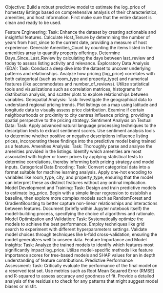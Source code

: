 Objective: Build a robust predictive model to estimate the log_price of homestay listings based on
comprehensive analysis of their characteristics, amenities, and host information.
First make sure that the entire dataset is clean and ready to be used.

Feature Engineering:
Task: Enhance the dataset by creating actionable and insightful features. Calculate Host_Tenure by
determining the number of years from host_since to the current date, providing a measure of host
experience. Generate Amenities_Count by counting the items listed in the amenities array to quantify
property offerings. Determine Days_Since_Last_Review by calculating the days between last_review
and today to assess listing activity and relevance.
Exploratory Data Analysis (EDA):
Task: Conduct a deep dive into the dataset to uncover underlying patterns and relationships. Analyze how
pricing (log_price) correlates with both categorical (such as room_type and property_type) and
numerical features (like accommodates and number_of_reviews). Utilize statistical tools and
visualizations such as correlation matrices, histograms for distribution analysis, and scatter plots to explore
relationships between variables.
Geospatial Analysis:
Task: Investigate the geographical data to understand regional pricing trends. Plot listings on a map using
latitude and longitude data to visually assess price distribution. Examine if certain neighbourhoods or
proximity to city centres influence pricing, providing a spatial perspective to the pricing strategy.
Sentiment Analysis on Textual Data:
Task: Apply advanced natural language processing techniques to the description texts to extract
sentiment scores. Use sentiment analysis tools to determine whether positive or negative descriptions
influence listing prices, incorporating these findings into the predictive model being trained as a feature.
Amenities Analysis:
Task: Thoroughly parse and analyse the amenities provided in the listings. Identify which amenities are
most associated with higher or lower prices by applying statistical tests to determine correlations, thereby
informing both pricing strategy and model inputs.
Categorical Data Encoding:
Task: Convert categorical data into a format suitable for machine learning analysis. Apply one-hot encoding
to variables like room_type, city, and property_type, ensuring that the model can interpret these as
distinct features without any ordinal implication.
Model Development and Training:
Task: Design and train predictive models to estimate log_price. Begin with a simple linear regression to
establish a baseline, then explore more complex models such as RandomForest and GradientBoosting to
better capture non-linear relationships and interactions between features. Document (briefly within
Jupyter notebook itself) the model-building process, specifying the choice of algorithms and rationale.
Model Optimization and Validation:
Task: Systematically optimize the models to achieve the best performance. Employ techniques like grid
search to experiment with different hyperparameters settings. Validate model choices through techniques
like k-fold cross-validation, ensuring the model generalizes well to unseen data.
Feature Importance and Model Insights:
Task: Analyze the trained models to identify which features most significantly impact log_price. Utilize
model-specific methods like feature importance scores for tree-based models and SHAP values for an in
depth understanding of feature contributions.
Predictive Performance Assessment:
Task: Critically evaluate the performance of the final model on a reserved test set. Use metrics such as
Root Mean Squared Error (RMSE) and R-squared to assess accuracy and goodness of fit. Provide a detailed
analysis of the residuals to check for any patterns that might suggest model biases or misfit.

